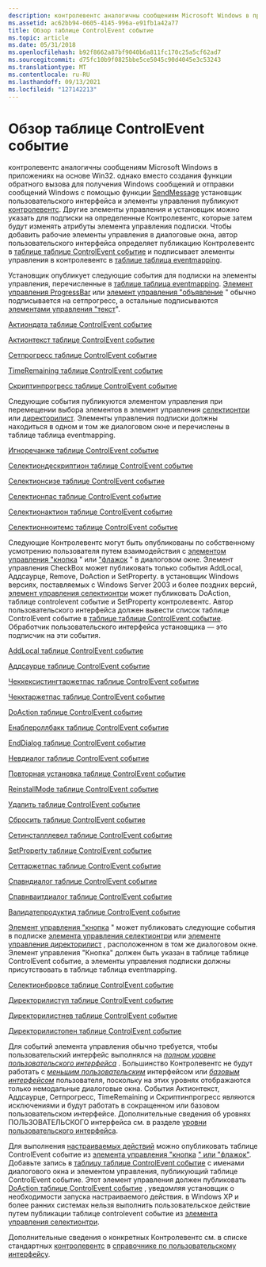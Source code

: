 ```yaml
---
description: контролевентс аналогичны сообщениям Microsoft Windows в приложениях на основе Win32.
ms.assetid: ac62bb94-0605-4145-996a-e91fb1a42a77
title: Обзор таблице ControlEvent событие
ms.topic: article
ms.date: 05/31/2018
ms.openlocfilehash: b92f8662a87bf9040b6a811fc170c25a5cf62ad7
ms.sourcegitcommit: d75fc10b9f0825bbe5ce5045c90d4045e3c53243
ms.translationtype: MT
ms.contentlocale: ru-RU
ms.lasthandoff: 09/13/2021
ms.locfileid: "127142213"
---
```

# <a name="controlevent-overview"></a>Обзор таблице ControlEvent событие

контролевентс аналогичны сообщениям Microsoft Windows в приложениях на основе Win32. однако вместо создания функции обратного вызова для получения Windows сообщений и отправки сообщений Windows с помощью функции [SendMessage](/windows/win32/api/winuser/nf-winuser-sendmessage) установщик пользовательского интерфейса и элементы управления публикуют [контролевентс](control-events.md). Другие элементы управления и установщик можно указать для подписки на определенные Контролевентс, которые затем будут изменять атрибуты элемента управления подписки. Чтобы добавить рабочие элементы управления в диалоговые окна, автор пользовательского интерфейса определяет публикацию Контролевентс в [таблице таблице ControlEvent событие](controlevent-table.md) и подписывает элементы управления в контролевентс в [таблице таблица eventmapping](eventmapping-table.md).

Установщик опубликует следующие события для подписки на элементы управления, перечисленные в [таблице таблица eventmapping](eventmapping-table.md). [Элемент управления ProgressBar](progressbar-control.md) или [элемент управления "объявление](billboard-control.md) " обычно подписывается на сетпрогресс, а остальные подписываются [элементами управления "текст](text-control.md)".

[Актиондата таблице ControlEvent событие](actiondata-controlevent.md)

[Актионтекст таблице ControlEvent событие](actiontext-controlevent.md)

[Сетпрогресс таблице ControlEvent событие](setprogress-controlevent.md)

[TimeRemaining таблице ControlEvent событие](timeremaining-controlevent.md)

[Скриптинпрогресс таблице ControlEvent событие](scriptinprogress-controlevent.md)

Следующие события публикуются элементом управления при перемещении выбора элементов в элемент управления [селектионтри](selectiontree-control.md) или [директорилист](directorylist-control.md). Элементы управления подписки должны находиться в одном и том же диалоговом окне и перечислены в таблице таблица eventmapping.

[Игноречанже таблице ControlEvent событие](ignorechange-controlevent.md)

[Селектиондескриптион таблице ControlEvent событие](selectiondescription-controlevent.md)

[Селектионсизе таблице ControlEvent событие](selectionsize-controlevent.md)

[Селектионпас таблице ControlEvent событие](selectionpath-controlevent.md)

[Селектионактион таблице ControlEvent событие](selectionaction-controlevent.md)

[Селектионноитемс таблице ControlEvent событие](selectionnoitems-controlevent.md)

Следующие Контролевентс могут быть опубликованы по собственному усмотрению пользователя путем взаимодействия с [элементом управления "кнопка](pushbutton-control.md) " или ["флажок](checkbox-control.md) " в диалоговом окне. Элемент управления CheckBox может публиковать только события AddLocal, Аддсаурце, Remove, DoAction и SetProperty. в установщик Windows версиях, поставляемых с Windows Server 2003 и более поздних версий, [элемент управления селектионтри](selectiontree-control.md) может публиковать DoAction, таблице controlevent событие и SetProperty контролевентс. Автор пользовательского интерфейса должен вывести список таблице ControlEvent событие в [таблице таблице ControlEvent событие](controlevent-table.md). Обработчик пользовательского интерфейса установщика — это подписчик на эти события.

[AddLocal таблице ControlEvent событие](addlocal-controlevent.md)

[Аддсаурце таблице ControlEvent событие](addsource-controlevent.md)

[Чеккексистингтаржетпас таблице ControlEvent событие](checkexistingtargetpath-controlevent.md)

[Чекктаржетпас таблице ControlEvent событие](checktargetpath-controlevent.md)

[DoAction таблице ControlEvent событие](doaction-controlevent.md)

[Енаблероллбакк таблице ControlEvent событие](enablerollback-controlevent.md)

[EndDialog таблице ControlEvent событие](enddialog-controlevent.md)

[Невдиалог таблице ControlEvent событие](newdialog-controlevent.md)

[Повторная установка таблице ControlEvent событие](reinstall-controlevent.md)

[ReinstallMode таблице ControlEvent событие](reinstallmode-controlevent.md)

[Удалить таблице ControlEvent событие](remove-controlevent.md)

[Сбросить таблице ControlEvent событие](reset-controlevent.md)

[Сетинсталллевел таблице ControlEvent событие](setinstalllevel-controlevent.md)

[SetProperty таблице ControlEvent событие](setproperty-controlevent.md)

[Сеттаржетпас таблице ControlEvent событие](settargetpath-controlevent.md)

[Спавндиалог таблице ControlEvent событие](spawndialog-controlevent.md)

[Спавнваитдиалог таблице ControlEvent событие](spawnwaitdialog-controlevent.md)

[Валидатепродуктид таблице ControlEvent событие](validateproductid-controlevent.md)

[Элемент управления "кнопка](pushbutton-control.md) " может публиковать следующие события в подписке [элемента управления селектионтри](selectiontree-control.md) или [элементе управления директорилист](directorylist-control.md) , расположенном в том же диалоговом окне. Элемент управления "Кнопка" должен быть указан в таблице таблице ControlEvent событие, а элементы управления подписки должны присутствовать в таблице таблица eventmapping.

[Селектионбровсе таблице ControlEvent событие](selectionbrowse-controlevent.md)

[Директорилиступ таблице ControlEvent событие](directorylistup-controlevent.md)

[Директорилистнев таблице ControlEvent событие](directorylistnew-controlevent.md)

[Директорилистопен таблице ControlEvent событие](directorylistopen-controlevent.md)

Для событий элемента управления обычно требуется, чтобы пользовательский интерфейс выполнялся на [*полном уровне пользовательского интерфейса*](f-gly.md) . Большинство Контролевентс не будут работать с [*меньшим пользовательским*](r-gly.md) интерфейсом или [*базовым интерфейсом*](b-gly.md) пользователя, поскольку на этих уровнях отображаются только немодальные диалоговые окна. События Актионтекст, Аддсаурце, Сетпрогресс, TimeRemaining и Скриптинпрогресс являются исключениями и будут работать в сокращенном или базовом пользовательском интерфейсе. Дополнительные сведения об уровнях ПОЛЬЗОВАТЕЛЬСКОГО интерфейса см. в разделе [уровни пользовательского интерфейса](user-interface-levels.md).

Для выполнения [настраиваемых действий](custom-actions.md) можно опубликовать таблице ControlEvent событие из [элемента управления "кнопка](pushbutton-control.md) [" или "флажок"](checkbox-control.md). Добавьте запись в [таблицу таблице ControlEvent событие](controlevent-table.md) с именами диалогового окна и элементом управления, публикующий таблице ControlEvent событие. Этот элемент управления должен публиковать [DoAction таблице ControlEvent событие](doaction-controlevent.md) , уведомляя установщик о необходимости запуска настраиваемого действия. в Windows XP и более ранних системах нельзя выполнить пользовательское действие путем публикации таблице controlevent событие из [элемента управления селектионтри](selectiontree-control.md).

Дополнительные сведения о конкретных Контролевентс см. в списке стандартных [контролевентс](control-events.md) в [справочнике по пользовательскому интерфейсу](user-interface-reference.md).

 

 
